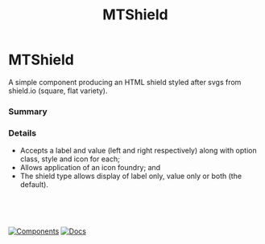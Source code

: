 ﻿---
uid: C.MTShield
title: MTShield
---
# MTShield

A simple component producing an HTML shield styled after svgs from shield.io (square, flat variety).

### Summary

### Details

- Accepts a label and value (left and right respectively) along with option class, style and icon for each;
- Allows application of an icon foundry; and
- The shield type allows display of label only, value only or both (the default).

&nbsp;

&nbsp;

[![Components](https://img.shields.io/static/v1?label=Components&message=Plus&color=red)](xref:A.PlusComponents)
[![Docs](https://img.shields.io/static/v1?label=API%20Documentation&message=MTShield&color=brightgreen)](xref:BlazorMdc.MTShield)